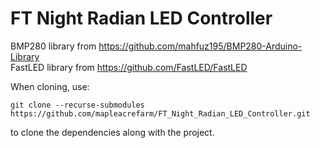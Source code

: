 # FT Night Radian LED Controller

BMP280 library from <https://github.com/mahfuz195/BMP280-Arduino-Library>\
FastLED library from <https://github.com/FastLED/FastLED>

When cloning, use:
```
git clone --recurse-submodules https://github.com/mapleacrefarm/FT_Night_Radian_LED_Controller.git
```
to clone the dependencies along with the project.
